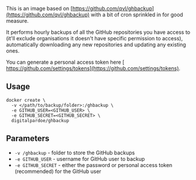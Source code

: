 This is an image based on [https://github.com/qvl/ghbackup](https://github.com/qvl/ghbackup) with a bit of cron sprinkled in for good measure.

It performs hourly backups of all the GitHub repositories you have access to (it'll exclude organisations it doesn't have specific permission to access), automatically downloading any new repositories and updating any existing ones.

You can generate a personal access token here [ https://github.com/settings/tokens](https://github.com/settings/tokens).

## Usage

```
docker create \
  -v </path/to/backup/folder>:/ghbackup \
  -e GITHUB_USER=<GITHUB_USER> \
  -e GITHUB_SECRET=<GITHUB_SECRET> \
  digitalpardoe/ghbackup
```

## Parameters

* `-v /ghbackup` - folder to store the GitHub backups
* `-e GITHUB_USER` - username for GitHub user to backup
* `-e GITHUB_SECRET` - either the password or personal access token (recommended) for the GitHub user
